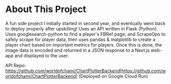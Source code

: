 # About This Project
A fun side project I initially started in second year, and eventually went back to deploy properly after upskilling!
Uses an API written in Flask (Python). Uses googlesearch-python to find a player's FBRef page, and ScrapeOps to safely scrape for player data, then uses pandas & matplotlib to create a player chart based on important metrics for players.
Once this is done, the image data is encoded and returned in a JSON response to a Next.js web-app and displayed to the user.

API Repo: https://github.com/worldofchami/ChartPlotterBackend[https://github.com/worldofchami/ChartPlotterBackend] (Deployed on Google Cloud Run)